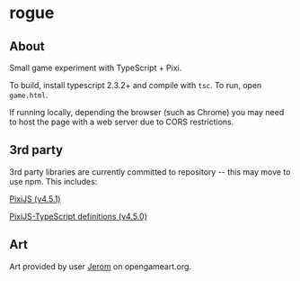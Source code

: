# rogue

## About
Small game experiment with TypeScript + Pixi.

To build, install typescript 2.3.2+ and compile with `tsc`. To run, open `game.html`.

If running locally, depending the browser (such as Chrome) you may need to host the page with a web server due to CORS restrictions.

## 3rd party
3rd party libraries are currently committed to repository -- this may move to use npm. This includes:

[PixiJS (v4.5.1)](http://www.pixijs.com/)

[PixiJS-TypeScript definitions (v4.5.0)](https://github.com/pixijs/pixi-typescript/tree/v4.5.0)

## Art
Art provided by user [Jerom](https://opengameart.org/content/16x16-fantasy-tileset) on opengameart.org.